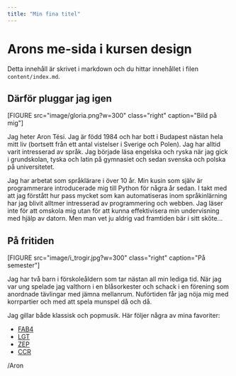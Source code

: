 ```yaml
---
title: "Min fina titel"
---
```

Arons me-sida i kursen design
=========================

Detta innehåll är skrivet i markdown och du hittar innehållet i filen `content/index.md`.

## Därför pluggar jag igen

[FIGURE src="image/gloria.png?w=300" class="right" caption="Bild på mig"]

Jag heter Aron Tési. Jag är född 1984 och har bott i Budapest nästan hela mitt liv (bortsett från ett antal vistelser i Sverige och Polen). Jag har alltid varit intresserad av språk. Jag började läsa engelska och ryska när jag gick i grundskolan, tyska och latin på gymnasiet och sedan svenska och polska på universitetet.

Jag har arbetat som språklärare i över 10 år. Min kusin som själv är programmerare introducerade mig till Python för några år sedan. I takt med att jag förstått hur pass mycket som kan automatiseras inom språkinlärning har jag blivit alltmer intresserad av programmering och webben. Jag läser inte för att omskola mig utan för att kunna effektivisera min undervisning med hjälp av datorn. Men man vet ju aldrig vad framtiden bär i sitt sköte...

## På fritiden

[FIGURE src="image/i_trogir.jpg?w=300" class="right" caption="På semester"]

Jag har två barn i förskoleåldern som tar nästan all min lediga tid. När jag var ung spelade jag valthorn i en blåsorkester och schack i en förening som anordnade tävlingar med jämna mellanrum. Nuförtiden får jag nöja mig med korrpartier och med att spela munspel då och då.

Jag gillar både klassisk och popmusik. Här följer några av mina favoriter:

* [FAB4](https://en.wikipedia.org/wiki/The_Beatles)
* [LGT](https://en.wikipedia.org/wiki/Locomotiv_GT)
* [ZEP](https://en.wikipedia.org/wiki/Led_Zeppelin)
* [CCR](https://en.wikipedia.org/wiki/Creedence_Clearwater_Revival)

/Aron
